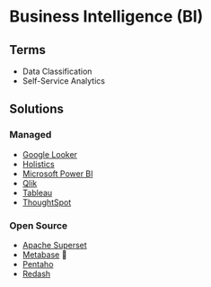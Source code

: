 # Business Intelligence (BI)

## Terms

- Data Classification
- Self-Service Analytics

## Solutions

### Managed

- [Google Looker](/gcp/looker.md)
- [Holistics](https://holistics.io)
- [Microsoft Power BI](/microsoft/powerbi.md)
- [Qlik](https://qlik.com)
- [Tableau](https://tableau.com)
- [ThoughtSpot](https://thoughtspot.com)

<!--
https://github.com/lightdash/lightdash
https://sisense.com
-->

### Open Source

- [Apache Superset](/apache/superset.md)
- [Metabase](/metabase/README.md) 🌟
- [Pentaho](/pentaho/README.md)
- [Redash](/redash.md)
